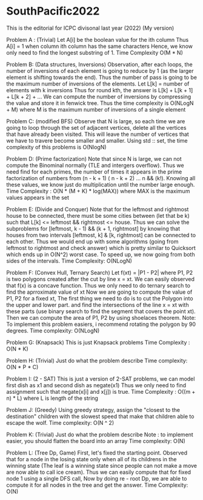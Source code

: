 # SouthPacific2022
This is the editorial for ICPC divisonal last year (2022) (My version) 

Problem A : (Trivial)
Let A[i] be the boolean value for the ith column
Thus A[i] = 1 when column ith column has the same characters 
Hence, we know only need to find the longest substring of 1.
Time Complexity O(M * N)

Problem B: (Data structures, Inversions)
Observation, after each loops, the number of inversions of each element 
is going to reduce by 1 (as the larger element is shifting towards the end). 
Thus the number of pass is going to be the maximum number of inversions of
the elements.
Let L[k] = number of elements with k inversions 
Thus for round kth, the answer is L[k] + L[k + 1] + L[k + 2] + ... 
We can compute the number of inversions by compressing the value and store it 
in fenwick tree. 
Thus the time complexity is O(NLogN + M) where M is the maximum number of inversions of a single element

Problem C: (modified BFS)
Observe that N is large, so each time we are going to loop through the set of adjacent vertices, 
delete all the vertices that have already been visited. This will leave the number of vertices that
we have to travere become smaller and smaller. Using std :: set, the time complexity of this problems
is O(NlogN) 

Problem D: (Prime factorization)
Note that since N is large, we can not compute the Binominal normally (TLE and intergers overflow). 
Thus we need find for each primes, the number of times it appears in the prime factorization of 
numbers from (n - k + 1) ( n - k + 2) ... n && (k!). Knowing all these values, we know just do multiplication 
until the number large enough. 
Time Complexity : O(N * (M + K) * log(MAX)) where MAX is the maximum values appears in the set 

Problem E: (Divide and Conquer)
Note that for the leftmost and rightmost house to be connected, there must be some cities between (let that be k) 
such that L[k] <= leftmost && rightmost <= house. Thus we can solve the subproblems for [leftmost, k - 1) && (k + 1, rightmost]
by knowing that houses from two intervals [leftmost, k] & [k, rightmost] can be connected to each other. 
Thus we would end up with some algorithms (going from leftmost to rightmost and check answer) 
which is pretty similar to Quicksort which ends up in O(N^2) worst case.
To speed up, we now going from both sides of the intervals. 
Time Complexity: O(NLogN) 

Problem F: (Convex Hull, Ternary Search)
Let f(xt) = |P1 - P2| where P1, P2 is two polygons created after the cut by line x = xt.
We can easily observed that f(x) is a concave function.
Thus we only need to do ternary search to find the aprroximate value of xt
Now we are going to compute the value of P1, P2 for a fixed xt, 
The first thing we need to do is to cut the Polygon into the upper and lower part. 
and find the intersections of the line x = xt with these parts (use binary search to find 
the segment that covers the point xt). 
Then we can compute the area of P1, P2 by using shoelaces theorem. 
Note: To implement this problem easiers, i recommend rotating the polygon by 90 degrees. 
Time complexity: O(NLogN)

Problem G: (Knapsack)
This is just Knapsack problems 
Time Complexity : O(N * K)

Problem H: (Trivial) 
Just do what the problem describe 
Time complexity: O(N * P * C)

Problem I: (2 - SAT)
This is just a version of 2-SAT problems, we can model first dish as x1 and second dish as negate(x1) 
Thus we only need to find assignment such that negate(x[i] and x[j]) is true. 
Time Complexity : O((m + n) * L) where L is length of the string  

Problem J: (Greedy)
Using greedy strategy, assign the "closest to the destination" children with the slowest speed that make that children 
able to escape the wolf. 
Time complexity: O(N ^ 2) 

Problem K: (Trivial)
Just do what the problem describe 
Note : to implement easier, you should flatten the board into an array 
Time complexity: O(N)

Problem L: (Tree Dp, Game)
First, let's fixed the starting point.
Observed that for a node in the losing state only when all of its childrens in the winning state (The leaf is 
a winning state since people can not make a move are now able to call ice cream). 
Thus we can easily compute that for fixed node 1 using a single DFS call, 
Now by doing re - root Dp, we are able to compute it for all nodes in the tree and get the answer.
Time Complexity: O(N) 
